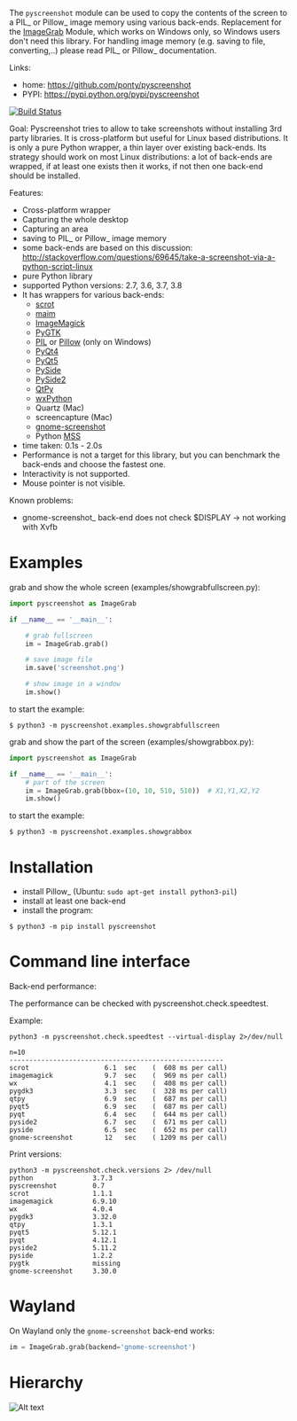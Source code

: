 The ``pyscreenshot`` module can be used to copy
the contents of the screen to a PIL_ or Pillow_ image memory using various back-ends.
Replacement for the [ImageGrab][15] Module, which works on Windows only,
so Windows users don't need this library.
For handling image memory (e.g. saving to file, converting,..) please read PIL_ or Pillow_ documentation.

Links:
 * home: https://github.com/ponty/pyscreenshot
 * PYPI: https://pypi.python.org/pypi/pyscreenshot

[![Build Status](https://travis-ci.org/ponty/pyscreenshot.svg?branch=master)](https://travis-ci.org/ponty/pyscreenshot)

Goal:
  Pyscreenshot tries to allow to take screenshots without installing 3rd party libraries.
  It is cross-platform but useful for Linux based distributions.
  It is only a pure Python wrapper, a thin layer over existing back-ends.
  Its strategy should work on most Linux distributions:
  a lot of back-ends are wrapped, if at least one exists then it works,
  if not then one back-end should be installed.

Features:
 * Cross-platform wrapper
 * Capturing the whole desktop
 * Capturing an area
 * saving to PIL_ or Pillow_ image memory
 * some back-ends are based on this discussion: http://stackoverflow.com/questions/69645/take-a-screenshot-via-a-python-script-linux
 * pure Python library
 * supported Python versions: 2.7, 3.6, 3.7, 3.8
 * It has wrappers for various back-ends:
     * [scrot][1]
     * [maim][2]
     * [ImageMagick][3]
     * [PyGTK][4]
     * [PIL][5] or [Pillow][6] (only on Windows)
     * [PyQt4][7]
     * [PyQt5][8]
     * [PySide][9]
     * [PySide2][10]
     * [QtPy][11]
     * [wxPython][12]
     * Quartz (Mac)
     * screencapture (Mac)
     * [gnome-screenshot][13]
     * Python [MSS][14]
 * time taken: 0.1s - 2.0s
 * Performance is not a target for this library, but you can benchmark the back-ends and choose the fastest one.
 * Interactivity is not supported.
 * Mouse pointer is not visible.

Known problems:
 * gnome-screenshot_ back-end does not check $DISPLAY -> not working with Xvfb

Examples
========

grab and show the whole screen (examples/showgrabfullscreen.py):

```python
import pyscreenshot as ImageGrab

if __name__ == '__main__':

    # grab fullscreen
    im = ImageGrab.grab()

    # save image file
    im.save('screenshot.png')

    # show image in a window
    im.show()
```

to start the example:

```console
$ python3 -m pyscreenshot.examples.showgrabfullscreen
```

grab and show the part of the screen (examples/showgrabbox.py):

```python
import pyscreenshot as ImageGrab

if __name__ == '__main__':
    # part of the screen
    im = ImageGrab.grab(bbox=(10, 10, 510, 510))  # X1,Y1,X2,Y2
    im.show()
```

to start the example:

```console
$ python3 -m pyscreenshot.examples.showgrabbox
```

Installation
============

 * install Pillow_ (Ubuntu: ``sudo apt-get install python3-pil``)
 * install at least one back-end
 * install the program:

```console
$ python3 -m pip install pyscreenshot
```


Command line interface
======================

Back-end performance:

The performance can be checked with pyscreenshot.check.speedtest.

Example:

```console
python3 -m pyscreenshot.check.speedtest --virtual-display 2>/dev/null

n=10
------------------------------------------------------
scrot               	6.1  sec	(  608 ms per call)
imagemagick         	9.7  sec	(  969 ms per call)
wx                  	4.1  sec	(  408 ms per call)
pygdk3              	3.3  sec	(  328 ms per call)
qtpy                	6.9  sec	(  687 ms per call)
pyqt5               	6.9  sec	(  687 ms per call)
pyqt                	6.4  sec	(  644 ms per call)
pyside2             	6.7  sec	(  671 ms per call)
pyside              	6.5  sec	(  652 ms per call)
gnome-screenshot    	12   sec	( 1209 ms per call)
```

Print versions:

```console
python3 -m pyscreenshot.check.versions 2> /dev/null
python               3.7.3
pyscreenshot         0.7
scrot                1.1.1
imagemagick          6.9.10
wx                   4.0.4
pygdk3               3.32.0
qtpy                 1.3.1
pyqt5                5.12.1
pyqt                 4.12.1
pyside2              5.11.2
pyside               1.2.2
pygtk                missing
gnome-screenshot     3.30.0
```

Wayland
=======

On Wayland only the `gnome-screenshot` back-end works:

```python
im = ImageGrab.grab(backend='gnome-screenshot')
```

Hierarchy
=========

![Alt text](https://g.gravizo.com/source/svg?https%3A%2F%2Fraw.githubusercontent.com/ponty/pyscreenshot/master/hierarchy.dot)

[1]: http://en.wikipedia.org/wiki/Scrot
[2]: https://github.com/naelstrof/maim
[3]: http://www.imagemagick.org/
[4]: https://pypi.org/project/PyGTK/
[5]: http://www.pythonware.com/library/pil/
[6]: https://pypi.org/project/Pillow/
[7]: https://pypi.org/project/PyQt4/
[8]: https://pypi.org/project/PyQt5/
[9]: https://pypi.org/project/PySide/
[10]: https://pypi.org/project/PySide2/
[11]: https://github.com/spyder-ide/qtpy
[12]: http://www.wxpython.org/
[13]: https://git.gnome.org/browse/gnome-screenshot/
[14]: https://github.com/BoboTiG/python-mss
[15]: http://pillow.readthedocs.org/en/latest/reference/ImageGrab.html
